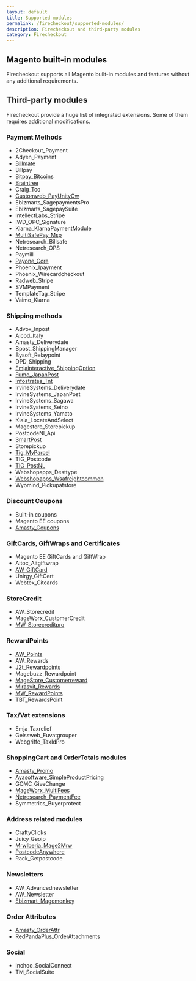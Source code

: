```yaml
---
layout: default
title: Supported modules
permalink: /firecheckout/supported-modules/
description: Firecheckout and third-party modules
category: Firecheckout
---
```


## Magento built-in modules

Firecheckout supports all Magento built-in modules and features without any
additional requirements.

## Third-party modules

Firecheckout provide a huge list of integrated extensions. Some of them requires
additional modifications.

### Payment Methods

- 2Checkout_Payment
- Adyen_Payment
- [Billmate](/firecheckout/supported-modules/billmate/)
- Billpay
- [Bitpay_Bitcoins](/firecheckout/supported-modules/bitpay-bitcoins/)
- [Braintree](/firecheckout/supported-modules/braintree/)
- Craig_Tco
- [Customweb_PayUnityCw](/firecheckout/supported-modules/customweb-payunitycw/)
- Ebizmarts_SagepaymentsPro
- Ebizmarts_SagepaySuite
- IntellectLabs_Stripe
- IWD_OPC_Signature
- Klarna_KlarnaPaymentModule
- [MultiSafePay_Msp](/firecheckout/supported-modules/multisafepay-msp/)
- Netresearch_Billsafe
- Netresearch_OPS
- Paymill
- [Payone_Core](/firecheckout/supported-modules/payone-core/)
- Phoenix_Ipayment
- Phoenix_Wirecardcheckout
- Radweb_Stripe
- SVMPayment
- TemplateTag_Stripe
- Vaimo_Klarna

### Shipping methods

- Advox_Inpost
- Aicod_Italy
- Amasty_Deliverydate
- Bpost_ShippingManager
- Bysoft_Relaypoint
- DPD_Shipping
- [Emjainteractive_ShippingOption](/firecheckout/supported-modules/emjainteractive-shippingoption/)
- [Fumo_JapanPost](/firecheckout/supported-modules/fumo-japanpost/)
- [Infostrates_Tnt](/firecheckout/supported-modules/infostrates-tnt/)
- IrvineSystems_Deliverydate
- IrvineSystems_JapanPost
- IrvineSystems_Sagawa
- IrvineSystems_Seino
- IrvineSystems_Yamato
- Kiala_LocateAndSelect
- Magestore_Storepickup
- PostcodeNl_Api
- [SmartPost](/firecheckout/supported-modules/smartpost/)
- Storepickup
- [Tig_MyParcel](/firecheckout/supported-modules/tig-myparcel/)
- TIG_Postcode
- [TIG_PostNL](/firecheckout/supported-modules/tig-postnl/)
- Webshopapps_Desttype
- [Webshopapps_Wsafreightcommon](/firecheckout/supported-modules/webshopapps-wsafreightcommon/)
- Wyomind_Pickupatstore

### Discount Coupons

- Built-in coupons
- Magento EE coupons
- [Amasty_Coupons](/firecheckout/supported-modules/amasty-coupons/)

### GiftCards, GiftWraps and Certificates

- Magento EE GiftCards and GiftWrap
- Aitoc_Aitgiftwrap
- [AW_GiftCard](/firecheckout/supported-modules/aw-giftcard/)
- Unirgy_GiftCert
- Webtex_Gitcards

### StoreCredit

- AW_Storecredit
- MageWorx_CustomerCredit
- [MW_Storecreditpro](/firecheckout/supported-modules/mw-storecreditpro/)

### RewardPoints

- [AW_Points](/firecheckout/supported-modules/aw-points/)
- AW_Rewards
- [J2t_Rewardpoints](/firecheckout/supported-modules/j2t-rewardpoints/)
- Magebuzz_Rewardpoint
- [MageStore_Customerreward](/firecheckout/supported-modules/magestore-customerreward/)
- [Mirasvit_Rewards](/firecheckout/supported-modules/mirasvit-rewards/)
- [MW_RewardPoints](/firecheckout/supported-modules/mw-rewardpoints/)
- TBT_RewardsPoint

### Tax/Vat extensions

- Emja_Taxrelief
- Geissweb_Euvatgrouper
- Webgriffe_TaxIdPro

### ShoppingCart and OrderTotals modules

- [Amasty_Promo](/firecheckout/supported-modules/amasty-promo/)
- [Ayasoftware_SimpleProductPricing](/firecheckout/supported-modules/ayasoftware-simpleproductpricing/)
- GCMC_GiveChange
- [MageWorx_MultiFees](/firecheckout/supported-modules/mageworx-multifees/)
- [Netresearch_PaymentFee](/firecheckout/supported-modules/netresearch-paymentfee/)
- Symmetrics_Buyerprotect

### Address related modules

- CraftyClicks
- Juicy_Geoip
- [MrwIberia_Mage2Mrw](/firecheckout/supported-modules/mrwiberia-mage2mrw/)
- [PostcodeAnywhere](/firecheckout/supported-modules/postcode-anywhere/)
- Rack_Getpostcode

### Newsletters

- AW_Advancednewsletter
- AW_Newsletter
- [Ebizmart_Magemonkey](/firecheckout/supported-modules/ebizmarts-magemonkey/)

### Order Attributes

- [Amasty_OrderAttr](/firecheckout/supported-modules/amasty-orderattr/)
- RedPandaPlus_OrderAttachments

### Social

- Inchoo_SocialConnect
- TM_SocialSuite
